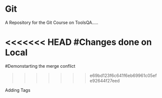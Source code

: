 # Git
A Repository for the Git Course on ToolsQA.....

<<<<<<< HEAD
#Changes done on Local
=======
#Demonstarting the merge conflict
>>>>>>> e69bd123f6c641f6eb69961c05efe92644f27eed

Adding Tags
